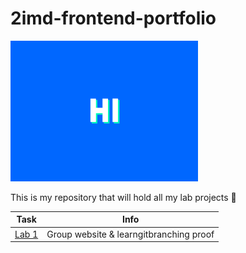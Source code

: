 # 2imd-frontend-portfolio

![hi there](images/hi_there.gif)

This is my repository that will hold all my lab projects 🤯

Task | Info
------ | ------ 
[Lab 1](https://github.com/ismailElg1/2imd-frontend-portfolio/tree/main/lab1%20-%20git) | Group website & learngitbranching proof

